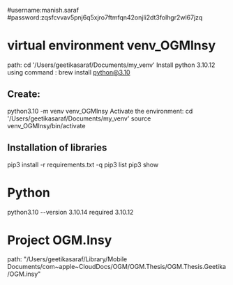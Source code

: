 #username:manish.saraf
#password:zqsfcvvav5pnj6q5xjro7ftmfqn42onjli2dt3folhgr2wl67jzq

# virtual environment venv_OGMInsy
path: cd '/Users/geetikasaraf/Documents/my_venv' 
Install python 3.10.12 using command : brew install python@3.10
## Create:
python3.10 -m venv venv_OGMInsy
Activate the environment: 
cd '/Users/geetikasaraf/Documents/my_venv' 
source venv_OGMInsy/bin/activate
## Installation of libraries
pip3 install -r requirements.txt -q
pip3 list
pip3 show <library name>

# Python
python3.10 --version 
3.10.14
required
3.10.12

# Project OGM.Insy
path: "/Users/geetikasaraf/Library/Mobile Documents/com~apple~CloudDocs/OGM/OGM.Thesis/OGM.Thesis.Geetika/OGM.insy"